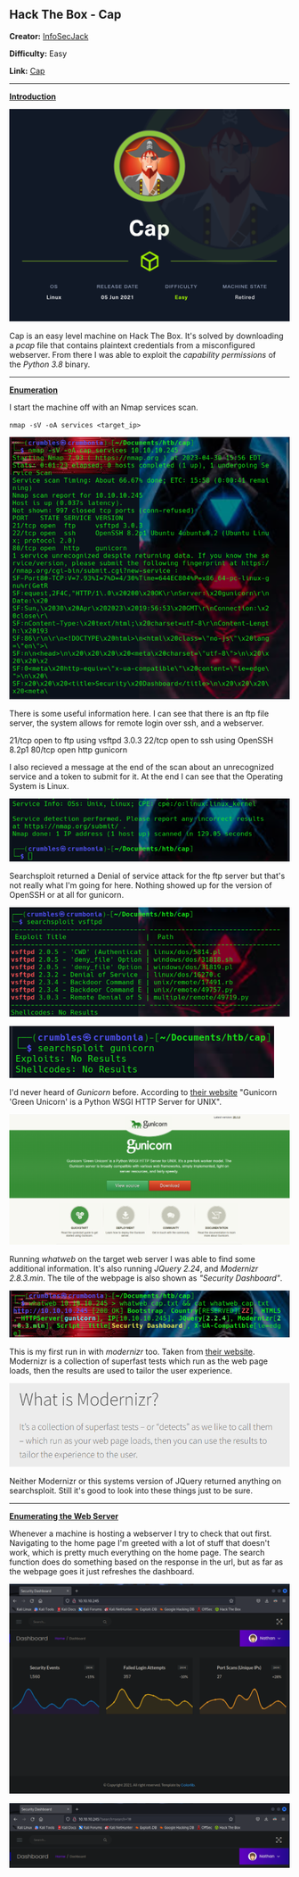 ## **Hack The Box - Cap**

**Creator:** [InfoSecJack](https://app.hackthebox.com/users/52045)

**Difficulty:** Easy

**Link:** [Cap](https://app.hackthebox.com/machines/351)

---


<ins> **Introduction** </ins>

![infocard](/docs/assets/images/HTB/cap/cap01.png)

Cap is an easy level machine on Hack The Box. It's solved by downloading a *pcap* file that contains plaintext credentials from a misconfigured webserver. From there I was able to exploit the *capability permissions* of the *Python 3.8* binary. 

---


<ins> **Enumeration** </ins>

I start the machine off with an Nmap services scan.

`nmap -sV -oA services <target_ip>`

![nmap services](/docs/assets/images/HTB/cap/cap02.png)

There is some useful information here. I can see that there is an ftp file server, the system allows for remote login over ssh, and a webserver. 

21/tcp open to ftp using vsftpd 3.0.3 
22/tcp open to ssh using OpenSSH 8.2p1 
80/tcp open http gunicorn 

I also recieved a message at the end of the scan about an unrecognized service and a token to submit for it.  At the end I can see that the Operating System is Linux. 

![nmap services2](/docs/assets/images/HTB/cap/cap03.png)

Searchsploit returned a Denial of service attack for the ftp server but that's not really what I'm going for here. Nothing showed up for the version of OpenSSH or at all for gunicorn. 

![searchsploit1](/docs/assets/images/HTB/cap/cap04.png)

![searchsploit2](/docs/assets/images/HTB/cap/cap05.png)

I'd never heard of *Gunicorn* before. According to [their website](https://gunicorn.org/) "Gunicorn 'Green Unicorn' is a Python WSGI HTTP Server for UNIX".

![gunicorn](/docs/assets/images/HTB/cap/cap06.png)

Running *whatweb* on the target web server I was able to find some additional information. It's also running *JQuery 2.24*, and *Modernizr 2.8.3.min*. The tile of the webpage is also shown as *"Security Dashboard"*. 

![whatweb](/docs/assets/images/HTB/cap/cap07.png)

This is my first run in with *modernizr* too. Taken from [their website](modernizr.com). Modernizr is a collection of superfast tests which run as the web page loads, then the results are used to tailor the user experience. 

![Modernizr](/docs/assets/images/HTB/cap/cap08.png)

Neither Modernizr or this systems version of JQuery returned anything on searchsploit. Still it's good to look into these things just to be sure.

---


<ins> **Enumerating the Web Server** </ins>

 Whenever a machine is hosting a webserver I try to check that out first. Navigating to the home page I'm greeted with a lot of stuff that doesn't work, which is pretty much everything on the home page. The search function does do something based on the response in the url, but as far as the webpage goes it just refreshes the dashboard. 
 
![Homepage](/docs/assets/images/HTB/cap/cap09.png) 

![Url Bar](/docs/assets/images/HTB/cap/cap10.png)


